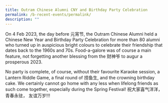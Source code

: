 ```yaml
---
title: Outram Chinese Alumni CNY and Birthday Party Celebration
permalink: /b-recent-events/permalink/
description: ""
---
```

On 4 Feb 2023, the day before 元宵节, the Outram Chinese Alumni held a Chinese New Year and Birthday Party Celebration for more than 80 alumni who turned up in auspicious bright colours to celebrate their friendship that dates back to the 1960s and 70s. Food-a-galore was of course a main feature, not forgetting another blessing from the 财神爷 to augur a prosperous 2023.

No party is complete, of course, without their favourite Karaoke session, a Lantern Riddle Game, a final round of 捞鱼生, and the crowning birthday cake. We certainly cannot go home with any less when lifelong friends as such come together, especially during the Spring Festival! 祝大家喜气洋洋， 青春永驻， 友谊万岁!!!


